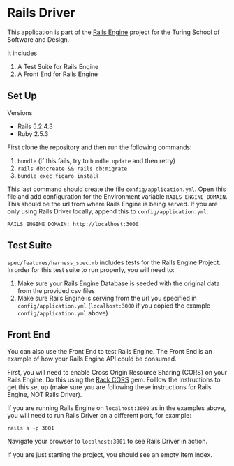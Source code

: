 # Rails Driver

This application is part of the [Rails Engine](https://backend.turing.io/module3/projects/rails_engine) project for the Turing School of Software and Design.

It includes

1. A Test Suite for Rails Engine
1. A Front End for Rails Engine

## Set Up

Versions
- Rails 5.2.4.3
- Ruby 2.5.3

First clone the repository and then run the following commands:

1. `bundle` (if this fails, try to `bundle update` and then retry)
1. `rails db:create && rails db:migrate`
1. `bundle exec figaro install`

This last command should create the file `config/application.yml`. Open this file and add configuration for the Environment variable `RAILS_ENGINE_DOMAIN`. This should be the url from where Rails Engine is being served. If you are only using Rails Driver locally, append this to `config/application.yml`:

```
RAILS_ENGINE_DOMAIN: http://localhost:3000
```

## Test Suite

`spec/features/harness_spec.rb` includes tests for the Rails Engine Project. In order for this test suite to run properly, you will need to:

1. Make sure your Rails Engine Database is seeded with the original data from the provided csv files
1. Make sure Rails Engine is serving from the url you specified in `config/application.yml` (`localhost:3000` if you copied
the example `config/application.yml` above)

## Front End

You can also use the Front End to test Rails Engine. The Front End is an example of how your Rails Engine API could be consumed.

First, you will need to enable Cross Origin Resource Sharing (CORS) on your Rails Engine. Do this using the [Rack CORS](https://github.com/cyu/rack-cors) gem. Folllow the instructions to get this set up (make sure you are following these instructions for Rails Engine, NOT Rails Driver).

If you are running Rails Engine on `localhost:3000` as in the examples above, you will need to run Rails Driver on a different port, for example:

```
rails s -p 3001
```

Navigate your browser to `localhost:3001` to see Rails Driver in action.

If you are just starting the project, you should see an empty Item index.
